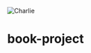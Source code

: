 ![Charlie](https://storage.googleapis.com/afs-prod/media/5bd97dbc5e2b45cb8553b2384fcee523/800.jpeg)



# book-project
